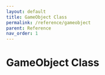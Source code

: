 ```yaml
---
layout: default
title: GameObject Class
permalink: /reference/gameobject
parent: Reference
nav_order: 1
---
```

# GameObject Class